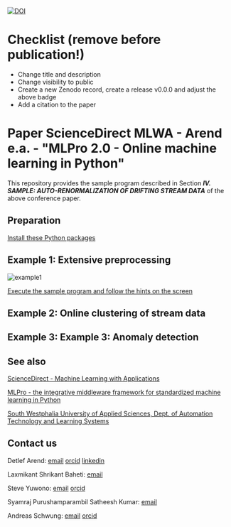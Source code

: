 [![DOI](https://zenodo.org/badge/DOI/10.5281/zenodo.13995893.svg)](https://doi.org/10.5281/zenodo.13995893)

# Checklist (remove before publication!)

- Change title and description
- Change visibility to public
- Create a new Zenodo record, create a release v0.0.0 and adjust the above badge
- Add a citation to the paper


# Paper ScienceDirect MLWA - Arend e.a. - "MLPro 2.0 - Online machine learning in Python"
This repository provides the sample program described in Section _**IV. SAMPLE: AUTO-RENORMALIZATION OF DRIFTING
STREAM DATA**_ of the above conference paper.

## Preparation

[Install these Python packages](requirements.txt)


## Example 1: Extensive preprocessing

![example1](example1/example1_complex_preprocessing.gif)

[Execute the sample program and follow the hints on the screen](example1/example1_complex_preprocessing.py)



## Example 2: Online clustering of stream data

## Example 3: Example 3: Anomaly detection

## See also

[ScienceDirect - Machine Learning with Applications](https://www.sciencedirect.com/journal/machine-learning-with-applications)

[MLPro - the integrative middleware framework for standardized machine learning in Python](https://mlpro.readthedocs.io/)

[South Westphalia University of Applied Sciences, Dept. of Automation Technology and Learning Systems](https://www.fh-swf.de/de/forschung___transfer_4/labore_3/labs/labor_fuer_automatisierungstechnik__soest_1/standardseite_57.php)


## Contact us

Detlef Arend: [email](mailto:arend.detlef@fh-swf.de) [orcid](https://orcid.org/my-orcid?orcid=0000-0002-8315-2346) [linkedin](https://www.linkedin.com/in/detlef-arend-65170527b)

Laxmikant Shrikant Baheti: [email](mailto:baheti.laxmikantshrikant@fh-swf.de) 

Steve Yuwono: [email](mailto:yuwono.steve@fh-swf.de) [orcid](https://orcid.org/0000-0001-7570-2726)

Syamraj Purushamparambil Satheesh Kumar: [email](purushamparambilsatheeshkumar.syamraj@fh-swf.de)

Andreas Schwung: [email](mailto:schwung.andreas@fh-swf.de) [orcid](https://orcid.org/0000-0001-8405-0977)
